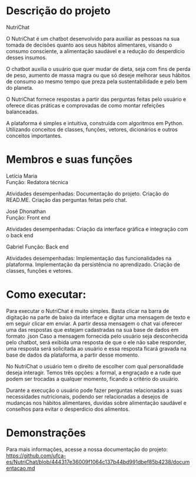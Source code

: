 # Descrição do projeto

NutriChat

O NutriChat é um chatbot desenvolvido para auxiliar as pessoas na sua tomada de decisões quanto aos seus hábitos alimentares, visando o consumo consciente, a alimentação saudável e a redução do desperdício desses insumos.

O chatbot auxilia o usuário que quer mudar de dieta, seja com fins de perda de peso, aumento de massa magra ou que só deseje melhorar seus hábitos de consumo ao mesmo tempo que preza pela sustentabilidade e pelo bem do planeta. 

O NutriChat fornece respostas a partir das perguntas feitas pelo usuário e oferece dicas práticas e comprovadas de como montar refeições balanceadas.

A plataforma é simples e intuitiva, construída com algoritmos em Python. Utilizando conceitos de classes, funções, vetores, dicionários e outros conceitos importantes.

# Membros e suas funções

Letícia Maria  
Função: Redatora técnica

Atividades desempenhadas: 
Documentação do projeto.
Criação do READ.ME.
Criação das perguntas feitas pelo chat.

José Dhonathan  
Função: Front end

Atividades desempenhadas:
Criação da interface gráfica e integração com o back end

Gabriel
Função: Back end

Atividades desempenhadas:
Implementação das funcionalidades na plataforma.
Implementação da persistência no aprendizado.
Criação de classes, funções e vetores.

# Como executar: 

Para executar o NutriChat é muito simples. Basta clicar na barra de digitação na parte de baixo da interface e digitar uma mensagem de texto e em seguir clicar em enviar. A partir dessa mensagem o chat vai oferecer uma das respostas que estejam cadastradas na sua base de dados em formato .json
Caso a mensagem fornecida pelo usuário seja desconhecida pelo chatbot, será exibida uma resposta de que o ele não sabe responder, uma resposta será solicitada ao usuário e essa resposta ficará gravada na base de dados da plataforma, a partir desse momento.

No NutriChat o usuário tem o direito de escolher com qual personalidade deseja interagir. Temos três opções: a formal, a engraçado e a rude que podem ser trocadas a qualquer momento, ficando a critério do usuário.

Durante a execução o usuário pode fazer perguntas relacionadas a suas necessidades nutricionais, podendo ser relacionadas a desejos de mudanças nos hábitos alimentares, duvidas sobre alimentação saudável e conselhos para evitar o desperdicio dos alimentos.

# Demonstrações



Para mais informações, acesse a nossa documentação do projeto: https://github.com/ufca-es/NutriChat/blob/444317e36009f1064c137b44bd991dbef85b4238/documentacao.md
